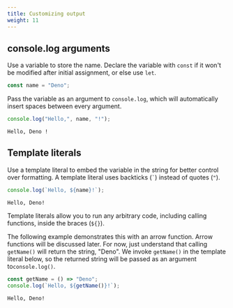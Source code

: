 ```yaml
---
title: Customizing output
weight: 11
---
```


## console.log arguments

Use a variable to store the name. Declare the variable with `const` if it won't
be modified after initial assignment, or else use `let`.

```js
const name = "Deno";
```

Pass the variable as an argument to `console.log`, which will automatically
insert spaces between every argument.

```js
console.log("Hello,", name, "!");
```

```text
Hello, Deno !
```

## Template literals

Use a template literal to embed the variable in the string for better control
over formatting. A template literal uses backticks (`` ` ``) instead of quotes
(`"`).

```js
console.log(`Hello, ${name}!`);
```

```text
Hello, Deno!
```

Template literals allow you to run any arbitrary code, including calling
functions, inside the braces (`${}`).

The following example demonstrates this with an arrow function. Arrow functions
will be discussed later. For now, just understand that calling `getName()` will
return the string, "Deno". We invoke `getName()` in the template literal below,
so the returned string will be passed as an argument to`console.log()`.

```js
const getName = () => "Deno";
console.log(`Hello, ${getName()}!`);
```

```text
Hello, Deno!
```
